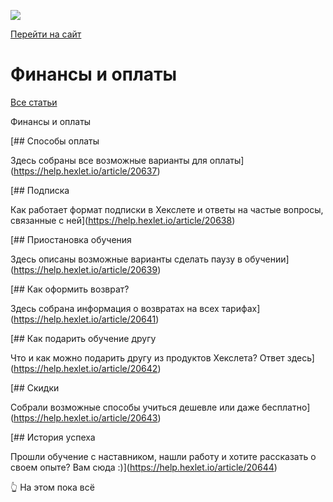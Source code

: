 [![](https://files.carrotquest.app/knowledge-bases-images/logos/64033/1726575914708-nb7xvabz.png)](../index.html)

[Перейти на сайт](https://ru.hexlet.io)

# Финансы и оплаты

[Все статьи](../index.html)

Финансы и оплаты

[## Способы оплаты

Здесь собраны все возможные варианты для оплаты](https://help.hexlet.io/article/20637)

[## Подписка

Как работает формат подписки в Хекслете и ответы на частые вопросы, связанные с ней](https://help.hexlet.io/article/20638)

[## Приостановка обучения

Здесь описаны возможные варианты сделать паузу в обучении](https://help.hexlet.io/article/20639)

[## Как оформить возврат?

Здесь собрана информация о возвратах на всех тарифах](https://help.hexlet.io/article/20641)

[## Как подарить обучение другу

Что и как можно подарить другу из продуктов Хекслета? Ответ здесь](https://help.hexlet.io/article/20642)

[## Скидки

Собрали возможные способы учиться дешевле или даже бесплатно](https://help.hexlet.io/article/20643)

[## История успеха

Прошли обучение с наставником, нашли работу и хотите рассказать о своем опыте? Вам сюда :)](https://help.hexlet.io/article/20644)

👆 На этом пока всё